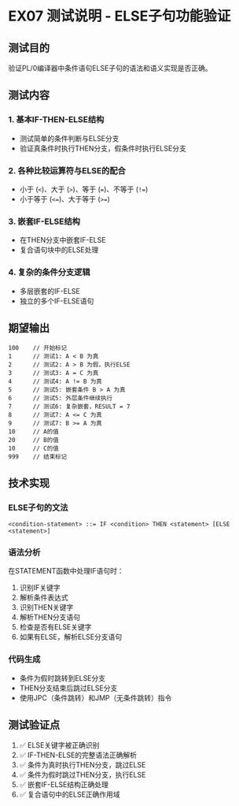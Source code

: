 # EX07 测试说明 - ELSE子句功能验证

## 测试目的

验证PL/0编译器中条件语句ELSE子句的语法和语义实现是否正确。

## 测试内容

### 1. 基本IF-THEN-ELSE结构

- 测试简单的条件判断与ELSE分支
- 验证真条件时执行THEN分支，假条件时执行ELSE分支

### 2. 各种比较运算符与ELSE的配合

- 小于 (`<`)、大于 (`>`)、等于 (`=`)、不等于 (`!=`)
- 小于等于 (`<=`)、大于等于 (`>=`)

### 3. 嵌套IF-ELSE结构

- 在THEN分支中嵌套IF-ELSE
- 复合语句块中的ELSE处理

### 4. 复杂的条件分支逻辑

- 多层嵌套的IF-ELSE
- 独立的多个IF-ELSE语句

## 期望输出

```
100    // 开始标记
1      // 测试1: A < B 为真
2      // 测试2: A > B 为假，执行ELSE
3      // 测试3: A = C 为真
4      // 测试4: A != B 为真
5      // 测试5: 嵌套条件 B > A 为真
6      // 测试5: 外层条件继续执行
7      // 测试6: 复杂嵌套，RESULT = 7
8      // 测试7: A <= C 为真
9      // 测试7: B >= A 为真
10     // A的值
20     // B的值
10     // C的值
999    // 结束标记
```

## 技术实现

### ELSE子句的文法

```
<condition-statement> ::= IF <condition> THEN <statement> [ELSE <statement>]
```

### 语法分析

在STATEMENT函数中处理IF语句时：

1. 识别IF关键字
2. 解析条件表达式
3. 识别THEN关键字
4. 解析THEN分支语句
5. 检查是否有ELSE关键字
6. 如果有ELSE，解析ELSE分支语句

### 代码生成

- 条件为假时跳转到ELSE分支
- THEN分支结束后跳过ELSE分支
- 使用JPC（条件跳转）和JMP（无条件跳转）指令

## 测试验证点

1. ✅ ELSE关键字被正确识别
2. ✅ IF-THEN-ELSE的完整语法正确解析
3. ✅ 条件为真时执行THEN分支，跳过ELSE
4. ✅ 条件为假时跳过THEN分支，执行ELSE
5. ✅ 嵌套IF-ELSE结构正确处理
6. ✅ 复合语句中的ELSE正确作用域
